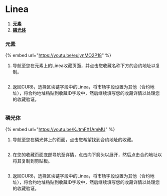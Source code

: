 # Linea

1. [**元素**](linea.md#element)
2. [**磷光体**](linea.md#phosphor)

### 元素

{% embed url="https://youtu.be/eujvnMO2P18" %}

1. 导航至您在元素上的Linea收藏页面，并点击您收藏名称下方的合约地址以复制。

<figure><img src="../../.gitbook/assets/Screenshot 2025-01-31 at 13.04.04.png" alt=""><figcaption></figcaption></figure>

2. 返回CUR8，选择区块链字段中的Linea，将市场字段设置为其他（合约地址），将合约地址粘贴到收藏ID字段中，然后继续填写您的收藏详情以处理您的收藏验证。

<figure><img src="../../.gitbook/assets/Screenshot 2025-01-31 at 13.05.47.png" alt=""><figcaption></figcaption></figure>

### 磷光体

{% embed url="https://youtu.be/KJtmFX1AmMU" %}

1. 导航至您在磷光体上的页面，点击您希望找到合约地址的收藏。

<figure><img src="../../.gitbook/assets/Screenshot 2025-01-31 at 13.20.16.png" alt=""><figcaption></figcaption></figure>

2. 在您的收藏页面底部导航至详情，点击向下箭头以展开，然后点击合约地址以将其复制到剪贴板。

<figure><img src="../../.gitbook/assets/Screenshot 2025-01-31 at 13.15.21.png" alt=""><figcaption></figcaption></figure>

3. 返回CUR8，选择区块链字段中的Linea，将市场字段设置为其他（合约地址），将合约地址粘贴到收藏ID字段中，然后继续填写您的收藏详情以处理您的收藏验证。

<figure><img src="../../.gitbook/assets/Screenshot 2025-01-31 at 13.05.47.png" alt=""><figcaption></figcaption></figure>